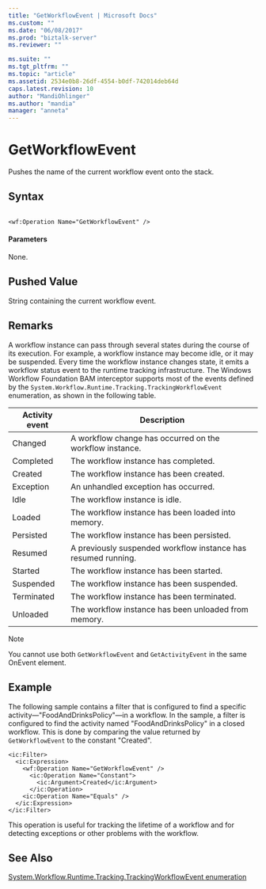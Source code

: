 ```yaml
---
title: "GetWorkflowEvent | Microsoft Docs"
ms.custom: ""
ms.date: "06/08/2017"
ms.prod: "biztalk-server"
ms.reviewer: ""

ms.suite: ""
ms.tgt_pltfrm: ""
ms.topic: "article"
ms.assetid: 2534e0b8-26df-4554-b0df-742014deb64d
caps.latest.revision: 10
author: "MandiOhlinger"
ms.author: "mandia"
manager: "anneta"
---
```

# GetWorkflowEvent
Pushes the name of the current workflow event onto the stack.  
  
## Syntax  
  
```  
  
<wf:Operation Name="GetWorkflowEvent" />  
```  
  
#### Parameters  
 None.  
  
## Pushed Value  
 String containing the current workflow event.  
  
## Remarks  
 A workflow instance can pass through several states during the course of its execution. For example, a workflow instance may become idle, or it may be suspended. Every time the workflow instance changes state, it emits a workflow status event to the runtime tracking infrastructure. The Windows Workflow Foundation BAM interceptor supports most of the events defined by the `System.Workflow.Runtime.Tracking.TrackingWorkflowEvent` enumeration, as shown in the following table.  
  
|Activity event|Description|  
|--------------------|-----------------|  
|Changed|A workflow change has occurred on the workflow instance.|  
|Completed|The workflow instance has completed.|  
|Created|The workflow instance has been created.|  
|Exception|An unhandled exception has occurred.|  
|Idle|The workflow instance is idle.|  
|Loaded|The workflow instance has been loaded into memory.|  
|Persisted|The workflow instance has been persisted.|  
|Resumed|A previously suspended workflow instance has resumed running.|  
|Started|The workflow instance has been started.|  
|Suspended|The workflow instance has been suspended.|  
|Terminated|The workflow instance has been terminated.|  
|Unloaded|The workflow instance has been unloaded from memory.|  
  
> [!NOTE]
>  You cannot use both `GetWorkflowEvent` and `GetActivityEvent` in the same OnEvent element.  
  
## Example  
 The following sample contains a filter that is configured to find a specific activity—"FoodAndDrinksPolicy"—in a workflow. In the sample, a filter is configured to find the activity named "FoodAndDrinksPolicy" in a closed workflow. This is done by comparing the value returned by `GetWorkflowEvent` to the constant "Created".  
  
```  
<ic:Filter>  
  <ic:Expression>  
    <wf:Operation Name="GetWorkflowEvent" />   
      <ic:Operation Name="Constant">  
        <ic:Argument>Created</ic:Argument>   
      </ic:Operation>  
    <ic:Operation Name="Equals" />   
  </ic:Expression>  
</ic:Filter>  
```  
  
 This operation is useful for tracking the lifetime of a workflow and for detecting exceptions or other problems with the workflow.  
  
## See Also  
 [System.Workflow.Runtime.Tracking.TrackingWorkflowEvent enumeration](http://go.microsoft.com/fwlink/?LinkId=119568)